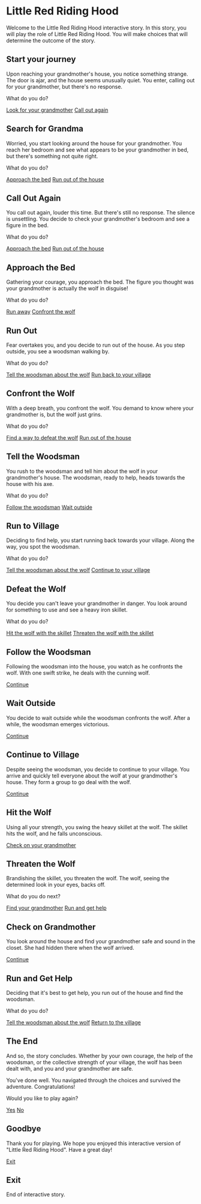 # Little Red Riding Hood

Welcome to the Little Red Riding Hood interactive story. In this story, you will play the role of Little Red Riding Hood. You will make choices that will determine the outcome of the story.

## Start your journey

Upon reaching your grandmother's house, you notice something strange. The door is ajar, and the house seems unusually quiet. You enter, calling out for your grandmother, but there's no response.

What do you do?

[Look for your grandmother](#search-for-grandma)
[Call out again](#call-out-again)

## Search for Grandma

Worried, you start looking around the house for your grandmother. You reach her bedroom and see what appears to be your grandmother in bed, but there's something not quite right.

What do you do?

[Approach the bed](#approach-the-bed)
[Run out of the house](#run-out)

## Call Out Again

You call out again, louder this time. But there's still no response. The silence is unsettling. You decide to check your grandmother's bedroom and see a figure in the bed.

What do you do?

[Approach the bed](#approach-the-bed)
[Run out of the house](#run-out)

## Approach the Bed

Gathering your courage, you approach the bed. The figure you thought was your grandmother is actually the wolf in disguise!

What do you do?

[Run away](#run-out)
[Confront the wolf](#confront-the-wolf)

## Run Out

Fear overtakes you, and you decide to run out of the house. As you step outside, you see a woodsman walking by.

What do you do?

[Tell the woodsman about the wolf](#tell-the-woodsman)
[Run back to your village](#run-to-village)

## Confront the Wolf

With a deep breath, you confront the wolf. You demand to know where your grandmother is, but the wolf just grins.

What do you do?

[Find a way to defeat the wolf](#defeat-the-wolf)
[Run out of the house](#run-out)

## Tell the Woodsman

You rush to the woodsman and tell him about the wolf in your grandmother's house. The woodsman, ready to help, heads towards the house with his axe.

What do you do?

[Follow the woodsman](#follow-the-woodsman)
[Wait outside](#wait-outside)

## Run to Village

Deciding to find help, you start running back towards your village. Along the way, you spot the woodsman.

What do you do?

[Tell the woodsman about the wolf](#tell-the-woodsman)
[Continue to your village](#continue-to-village)

## Defeat the Wolf

You decide you can't leave your grandmother in danger. You look around for something to use and see a heavy iron skillet.

What do you do?

[Hit the wolf with the skillet](#hit-the-wolf)
[Threaten the wolf with the skillet](#threaten-the-wolf)

## Follow the Woodsman

Following the woodsman into the house, you watch as he confronts the wolf. With one swift strike, he deals with the cunning wolf.

[Continue](#the-end)

## Wait Outside

You decide to wait outside while the woodsman confronts the wolf. After a while, the woodsman emerges victorious.

[Continue](#the-end)

## Continue to Village

Despite seeing the woodsman, you decide to continue to your village. You arrive and quickly tell everyone about the wolf at your grandmother's house. They form a group to go deal with the wolf.

[Continue](#the-end)

## Hit the Wolf

Using all your strength, you swing the heavy skillet at the wolf. The skillet hits the wolf, and he falls unconscious.

[Check on your grandmother](#check-on-grandmother)

## Threaten the Wolf

Brandishing the skillet, you threaten the wolf. The wolf, seeing the determined look in your eyes, backs off.

What do you do next?

[Find your grandmother](#check-on-grandmother)
[Run and get help](#run-and-get-help)

## Check on Grandmother

You look around the house and find your grandmother safe and sound in the closet. She had hidden there when the wolf arrived.

[Continue](#the-end)

## Run and Get Help

Deciding that it's best to get help, you run out of the house and find the woodsman.

What do you do?

[Tell the woodsman about the wolf](#tell-the-woodsman)
[Return to the village](#continue-to-village)

## The End

And so, the story concludes. Whether by your own courage, the help of the woodsman, or the collective strength of your village, the wolf has been dealt with, and you and your grandmother are safe.

You've done well. You navigated through the choices and survived the adventure. Congratulations!

Would you like to play again?

[Yes](#start-your-journey)
[No](#goodbye)

## Goodbye

Thank you for playing. We hope you enjoyed this interactive version of "Little Red Riding Hood". Have a great day!

[Exit](#exit)

## Exit

End of interactive story.

